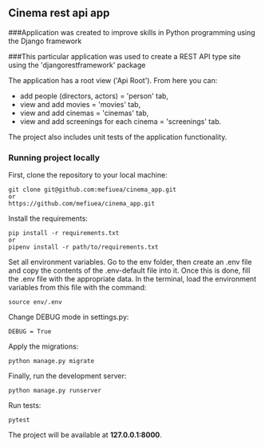 ## Cinema rest api app

###Application was created to improve skills in Python programming using the Django framework

###This particular application was used to create a REST API type site using the 'djangorestframework' package

The application has a root view ('Api Root'). From here you can:
- add people (directors, actors) = 'person' tab,
- view and add movies = 'movies' tab,
- view and add cinemas = 'cinemas' tab,
- view and add screenings for each cinema = 'screenings' tab.

The project also includes unit tests of the application functionality.

### Running project locally

First, clone the repository to your local machine:

```
git clone git@github.com:mefiuea/cinema_app.git
or
https://github.com/mefiuea/cinema_app.git
```

Install the requirements:

```
pip install -r requirements.txt
or 
pipenv install -r path/to/requirements.txt
```

Set all environment variables. 
Go to the env folder, then create an .env file and copy the contents of the .env-default file into it. 
Once this is done, fill the .env file with the appropriate data. 
In the terminal, load the environment variables from this file with the command:

```
source env/.env
```

Change DEBUG mode in settings.py:

```
DEBUG = True
```

Apply the migrations:

```
python manage.py migrate
```

Finally, run the development server:

```
python manage.py runserver
```

Run tests:
```
pytest
```

The project will be available at **127.0.0.1:8000**.
